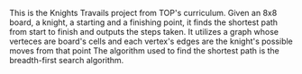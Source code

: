 This is the Knights Travails project from TOP's curriculum. Given an 8x8 board, a knight, a starting and a finishing point, it finds the shortest path from start to finish and outputs the steps taken. It utilizes a graph whose verteces are board's cells and each vertex's edges are the knight's possible moves from that point The algorithm used to find the shortest path is the breadth-first search algorithm.
